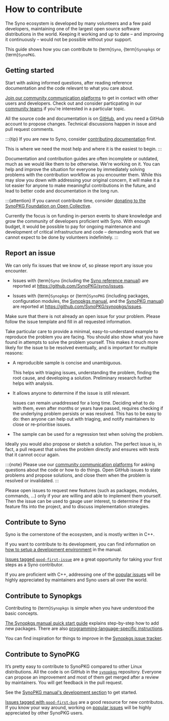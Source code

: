 # How to contribute

The Syno ecosystem is developed by many volunteers and a few paid developers, maintaining one of the largest open source software distributions in the world.
Keeping it working and up to date – and improving it continuously – would not be possible without your support.

This guide shows how you can contribute to {term}`Syno`, {term}`Synopkgs` or {term}`SynoPKG`.

## Getting started

Start with asking informed questions, after reading reference documentation and the code relevant to what you care about.

[Join our community communication platforms](https://synopkg.github.io/community) to get in contact with other users and developers.
Check out and consider particpating in our [community teams](https://synopkg.github.io/community/#governance-teams) if you're interested in a particular topic.

All the source code and documentation is on [GitHub](https://github.com/SynoPKG), and you need a GitHub account to propose changes.
Technical discussions happen in issue and pull request comments.

:::{tip}
If you are new to Syno, consider [contributing documentation](./documentation/index.md) first.

This is where we need the most help and where it is the easiest to begin.
:::

Documentation and contribution guides are often incomplete or outdated, much as we would like them to be otherwise.
We're working on it.
You can help and improve the situation for everyone by immediately solving problems with the contribution workflow as you encounter them.
While this may slow you down with addressing your original concern, it will make it a lot easier for anyone to make meaningful contributions in the future, and lead to better code and documentation in the long run.

:::{attention}
If you cannot contribute time, consider [donating to the SynoPKG Foundation on Open Collective](https://opencollective.com/synopkg).

Currently the focus is on funding in-person events to share knowledge and grow the community of developers proficient with Syno.
With enough budget, it would be possible to pay for ongoing maintenance and development of critical infrastructure and code – demanding work that we cannot expect to be done by volunteers indefinitely.
:::

## Report an issue

We can only fix issues that we know of, so please report any issue you encounter.

- Issues with {term}`Syno` (including the [Syno reference manual](https://synopkg.github.io/manual/syno/stable)) are reported at <https://github.com/SynoPKG/syno/issues>.

- Issues with {term}`Synopkgs` or {term}`SynoPKG` (including packages, configuration modules, the [Synopkgs manual](https://synopkg.github.io/manual/synopkgs/stable), and the [SynoPKG manual](https://synopkg.github.io/manual/synopkg/stable)) are reported at <https://github.com/SynoPKG/synopkgs/issues>.

Make sure that there is not already an open issue for your problem.
Please follow the issue template and fill in all requested information.

Take particular care to provide a minimal, easy-to-understand example to reproduce the problem you are facing.
You should also show what you have found in attempts to solve the problem yourself.
This makes it much more likely for the issue to be resolved eventually, and is important for multiple reasons:

- A reproducible sample is concise and unambiguous.

  This helps with triaging issues, understanding the problem, finding the root cause, and developing a solution.
  Preliminary research further helps with analysis.

- It allows anyone to determine if the issue is still relevant.

  Issues can remain unaddressed for a long time.
  Deciding what to do with them, even after months or years have passed, requires checking if the underlying problem persists or was resolved.
  This has to be easy to do: then anyone can help out with triaging, and notify maintainers to close or re-prioritise issues.

- The sample can be used for a regression test when solving the problem.

Ideally you would also propose or sketch a solution.
The perfect issue is, in fact, a pull request that solves the problem directly and ensures with tests that it cannot occur again.

:::{note}
Please use our [community communication platforms](https://synopkg.github.io/community) for asking questions about the code or how to do things.
Open GitHub issues to state problems and propose solutions, and close them when the problem is resolved or invalidated.
:::

Please open issues to request new features (such as packages, modules, commands, ...) only if your are willing and able to implement them yourself.
Then the issue can be used to gauge user interest, to determine if the feature fits into the project, and to discuss implementation strategies.

## Contribute to Syno

Syno is the cornerstone of the ecosystem, and is mostly written in C++.

If you want to contribute to its development, you can find information on [how to setup a development environment](https://synopkg.github.io/manual/syno/unstable/contributing/hacking.html) in the manual.

[Issues tagged `good-first-issue`](https://github.com/SynoPKG/syno/issues?q=is%3Aopen+is%3Aissue+label%3Agood-first-issue) are a great opportunity for taking your first steps as a Syno contributor.

If you are proficient with C++, addressing one of the [popular issues](https://github.com/SynoPKG/syno/issues?q=is%3Aissue+is%3Aopen+sort%3Areactions-%2B1-desc+label%3A%22idea+approved%22) will be highly appreciated by maintainers and Syno users all over the world.

## Contribute to Synopkgs

Contributing to {term}`Synopkgs` is simple when you have understood the basic concepts.

[The Synopkgs manual quick start guide](https://synopkg.github.io/manual/synopkgs/stable/#chap-quick-start) explains step-by-step how to add new packages.
There are also [programming-language-specific instructions](https://synopkg.github.io/manual/synopkgs/stable/#chap-language-support).

You can find inspiration for things to improve in the [Synopkgs issue tracker][synopkgs issues].

[synopkgs issues]: https://github.com/SynoPKG/synopkgs/issues?q=is%3Aopen+is%3Aissue+-label%3A%226.topic%3A+synopkg%22+-label%3A%226.topic%3A+module+system%22+-label%3A%226.+topic%3A+synopkg-container%22+sort%3Areactions-%2B1-desc

## Contribute to SynoPKG

It’s pretty easy to contribute to SynoPKG compared to other Linux distributions.
All the code is on GitHub in the [`synopkgs`] repository.
Everyone can propose an improvement and most of them get merged after a review by maintainers.
You will get feedback in the pull request.

See the [SynoPKG manual's development section](https://synopkg.github.io/manual/synopkg/stable/index.html#ch-development) to get started.

[Issues tagged with `good-first-bug`](https://github.com/SynoPKG/synopkgs/labels/3.skill%3A%20good-first-bug) are a good resource for new contributos.
If you know your way around, working on [popular issues][synopkg issues] will be highly appreciated by other SynoPKG users.

[`synopkgs`]: https://github.com/SynoPKG/synopkgs
[synopkg issues]: https://github.com/SynoPKG/synopkgs/issues?q=is%3Aopen+is%3Aissue+label%3A%226.topic%3A+synopkg%22+sort%3Areactions-%2B1-desc

